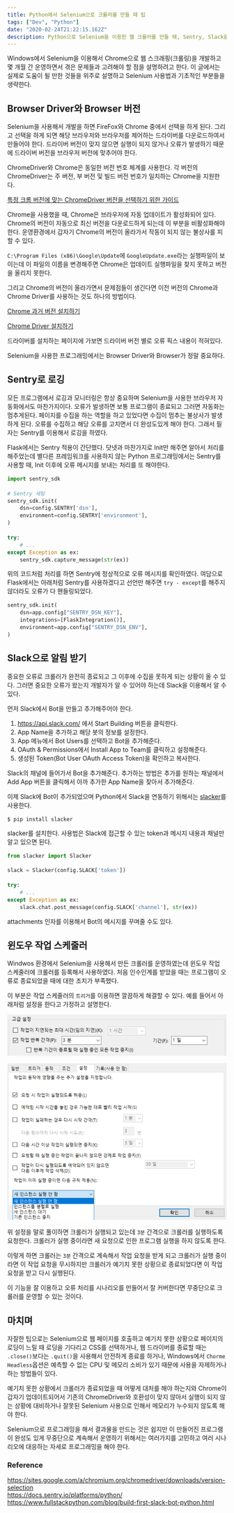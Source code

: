 ```yaml
---
title: Python에서 Selenium으로 크롤러를 만들 때 팁
tags: ["Dev", "Python"]
date: "2020-02-24T21:22:15.162Z"
description: Python으로 Selenium을 이용한 웹 크롤러를 만들 때, Sentry, Slack을 적용하고 윈도우 스케줄러로 무중단으로 실행하는 방법을 공유합니다.
---
```


Windows에서 Selenium을 이용해서 Chrome으로 웹 스크래핑(크롤링)을 개발하고 몇 개월 간 운영하면서 겪은 문제들과 고려해야 할 점을 설명하려고 한다. 이 글에서는 실제로 도움이 될 만한 것들을 위주로 설명하고 Selenium 사용법과 기초적인 부분들을 생략한다.

## Browser Driver와 Browser 버전

Selenium을 사용해서 개발을 하면 FireFox와 Chrome 중에서 선택을 하게 된다. 그리고 선택을 하게 되면 해당 브라우저와 브라우저를 제어하는 드라이버를 다운로드하여서 만들어야 한다.
드라이버 버전이 맞지 않으면 실행이 되지 않거나 오류가 발생하기 때문에 드라이버 버전을 브라우저 버전에 맞추어야 한다.

ChromeDriver와 Chrome은 동일한 버전 번호 체계를 사용한다. 각 버전의 ChromeDriver는 주 버전, 부 버전 및 빌드 버전 번호가 일치하는 Chrome을 지원한다.

[특정 크롬 버전에 맞는 ChromeDriver 버전을 선택하기 위한 가이드](https://sites.google.com/a/chromium.org/chromedriver/downloads/version-selection)

Chrome을 사용했을 때, Chrome은 브라우저에 자동 업데이트가 활성화되어 있다. Chrome의 버전이 자동으로 최신 버전을 다운로드하게 되는데 이 부분을 비활성화해야 한다. 운영환경에서 갑자기 Chrome의 버전이 올라가서 작동이 되지 않는 불상사를 피할 수 있다.

`C:\Program Files (x86)\Google\Update`에 `GoogleUpdate.exe`라는 실행파일이 보이는데 이 파일의 이름을 변경해주면 Chrome은 업데이트 실행파일을 찾지 못하고 버전을 올리지 못한다.

그리고 Chrome의 버전이 올라가면서 문제점들이 생긴다면 이전 버전의 Chrome과 Chrome Driver를 사용하는 것도 하나의 방법이다.

[Chrome 과거 버전 설치하기](https://www.slimjet.com/chrome/google-chrome-old-version.php)

[Chrome Driver 설치하기](https://chromedriver.chromium.org/downloads)

드라이버를 설치하는 페이지에 가보면 드라이버 버전 별로 오류 픽스 내용이 적혀있다.

Selenium을 사용한 프로그래밍에서는 Browser Driver와 Browser가 정말 중요하다.

## Sentry로 로깅

모든 프로그램에서 로깅과 모니터링은 항상 중요하며 Selenium을 사용한 브라우저 자동화에서도 마찬가지이다. 오류가 발생하면 보통 프로그램이 종료되고 그러면 자동화는 멈추게된다. 페이지를 수집을 하는 역할을 하고 있었다면 수집이 멈추는 불상사가 발생하게 된다. 오류를 수집하고 해당 오류를 고치면서 더 완성도있게 해야 한다. 그래서 필자는 Sentry를 이용해서 로깅을 하였다.

Flask에서는 Sentry 적용이 간단했다.
닷넷과 마찬가지로 Init만 해주면 알아서 처리를 해주었는데 별다른 프레임워크를 사용하지 않는 Python 프로그래밍에서는 Sentry를 사용할 때, Init 이후에 오류 메시지를 보내는 처리를 또 해야한다.

```python
import sentry_sdk

# Sentry 세팅
sentry_sdk.init(
    dsn=config.SENTRY['dsn'],
    environment=config.SENTRY['environment'],
)

try:
    # ...
except Exception as ex:
    sentry_sdk.capture_message(str(ex))
```

위의 코드처럼 처리를 하면 Sentry에 정상적으로 오류 메시지를 확인하였다.
여담으로 Flask에서는 아래처럼 Sentry를 사용하겠다고 선언만 해주면 `try - except`를 해주지 않더라도 오류가 다 핸들링되었다.

```python
sentry_sdk.init(
    dsn=app.config["SENTRY_DSN_KEY"],
    integrations=[FlaskIntegration()],
    environment=app.config["SENTRY_DSN_ENV"],
)
```

## Slack으로 알림 받기

중요한 오류로 크롤러가 완전히 종료되고 그 이후에 수집을 못하게 되는 상황이 올 수 있다. 그러면 중요한 오류가 왔는지 개발자가 알 수 있어야 하는데 Slack을 이용해서 알 수 있다.

먼저 Slack에서 Bot을 만들고 추가해주어야 한다.

01. https://api.slack.com/ 에서 Start Building 버튼을 클릭한다.
02. App Name을 추가하고 해당 봇의 정보를 설정한다.
03. App 메뉴에서 Bot Users를 선택하고 Bot을 추가해준다.
04. OAuth & Permissions에서 Install App to Team를 클릭하고 설정해준다.
05. 생성된 Token(Bot User OAuth Access Token)을 확인하고 복사한다.

Slack의 채널에 들어가서 Bot을 추가해준다. 추가하는 방법은 추가를 원하는 채널에서 Add App 버튼을 클릭해서 아까 추가한 App Name을 찾아서 추가해준다.

이제 Slack에 Bot이 추가되었으며 Python에서 Slack을 연동하기 위해서는 [slacker](https://github.com/os/slacker/)를 사용한다.

```
$ pip install slacker
```

slacker를 설치한다. 사용법은 Slack에 접근할 수 있는 token과 메시지 내용과 채널만 알고 있으면 된다.

```python
from slacker import Slacker

slack = Slacker(config.SLACK['token'])

try:
    # ...
except Exception as ex:
    slack.chat.post_message(config.SLACK['channel'], str(ex))
```

attachments 인자를 이용해서 Bot의 메시지를 꾸며줄 수도 있다.


## 윈도우 작업 스케줄러

Windwos 환경에서 Selenium을 사용해서 만든 크롤러를 운영하였는데 윈도우 작업 스케줄러에 크롤러를 등록해서 사용하였다. 처음 인수인계를 받았을 때는 프로그램이 오류로 종료되었을 때에 대한 조치가 부족했다.

이 부분은 작업 스케줄러의 `트리거`를 이용하면 깔끔하게 해결할 수 있다. 예를 들어서 아래처럼 설정을 한다고 가정하고 설명한다.

![python-selenium-tip1](./python-selenium-tip1.png)

![python-selenium-tip2](./python-selenium-tip2.png)

위 설정을 말로 풀이하면 크롤러가 실행되고 있는데 `3분` 간격으로 크롤러를 실행하도록 요청한다. 크롤러가 실행 중이라면 새 요청으로 인한 프로그램 실행을 하지 않도록 한다.

이렇게 하면 크롤러는 `3분` 간격으로 계속해서 작업 요청을 받게 되고 크롤러가 실행 중이라면 이 작업 요청을 무시하지만 크롤러가 예기치 못한 상황으로 종료되었다면 이 작업 요청을 받고 다시 실행된다.

이 기능을 잘 이용하고 오류 처리를 시나리오를 만들어서 잘 커버한다면 무중단으로 크롤러를 운영할 수 있는 것이다.

## 마치며

자잘한 팁으로는 Selenium으로 웹 페이지를 호출하고 예기치 못한 상황으로 페이지의 로딩이 느릴 때 로딩을 기다리고 CSS를 선택하거나, 웹 드라이버를 종료할 때는 `.close()`보다는 `.quit()`을 사용해서 안전하게 종료를 하거나, Windows에서 `Chorme Headless`옵션은 예측할 수 없는 CPU 및 메모리 소비가 있기 때문에 사용을 자제하거나 하는 방법들이 있다.

예기치 못한 상황에서 크롤러가 종료되었을 때 어떻게 대처를 해야 하는지와 Chrome이 갑자기 업데이트되어서 기존의 ChromeDriver와 호환성이 맞지 않아서 실행이 되지 않는 상황에 대비하거나 잘못된 Selenium 사용으로 인해서 메모리가 누수되지 않도록 해야 한다.

Selenium으로 프로그래밍을 해서 결과물을 만드는 것은 쉽지만 이 만들어진 프로그램이 완성도 있게 무중단으로 계속해서 운영하기 위해서는 여러가지를 고민하고 여러 시나리오에 대응하는 자세로 프로그래밍을 해야 한다.

### Reference
https://sites.google.com/a/chromium.org/chromedriver/downloads/version-selection  
https://docs.sentry.io/platforms/python/  
https://www.fullstackpython.com/blog/build-first-slack-bot-python.html
